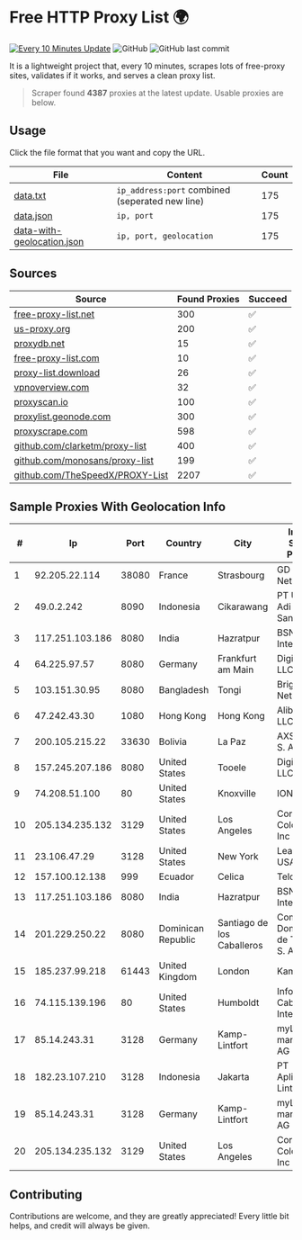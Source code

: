 
# Free HTTP Proxy List 🌍

[![Every 10 Minutes Update](https://github.com/mertguvencli/http-proxy-list/actions/workflows/main.yml/badge.svg?branch=main)](https://github.com/mertguvencli/http-proxy-list/actions/workflows/main.yml)
![GitHub](https://img.shields.io/github/license/mertguvencli/http-proxy-list)
![GitHub last commit](https://img.shields.io/github/last-commit/mertguvencli/http-proxy-list)

It is a lightweight project that, every 10 minutes, scrapes lots of free-proxy sites, validates if it works, and serves a clean proxy list.


> Scraper found **4387** proxies at the latest update. Usable proxies are below.

## Usage

Click the file format that you want and copy the URL.


|File|Content|Count|
|----|-------|-----|
|[data.txt](https://raw.githubusercontent.com/mertguvencli/http-proxy-list/main/proxy-list/data.txt)|`ip_address:port` combined (seperated new line)|175|
|[data.json](https://raw.githubusercontent.com/mertguvencli/http-proxy-list/main/proxy-list/data.json)|`ip, port`|175|
|[data-with-geolocation.json](https://raw.githubusercontent.com/mertguvencli/http-proxy-list/main/proxy-list/data-with-geolocation.json)|`ip, port, geolocation`|175|

## Sources

|Source|Found Proxies|Succeed|
|------|-------------|-------|
|[free-proxy-list.net](https://free-proxy-list.net)|300|✅|
|[us-proxy.org](https://www.us-proxy.org)|200|✅|
|[proxydb.net](http://proxydb.net)|15|✅|
|[free-proxy-list.com](https://free-proxy-list.com/?page=&port=&type%5B%5D=http&type%5B%5D=https&up_time=0&search=Search)|10|✅|
|[proxy-list.download](https://www.proxy-list.download/HTTP)|26|✅|
|[vpnoverview.com](https://vpnoverview.com/privacy/anonymous-browsing/free-proxy-servers)|32|✅|
|[proxyscan.io](https://www.proxyscan.io)|100|✅|
|[proxylist.geonode.com](https://proxylist.geonode.com/api/proxy-list?limit=300&page=1&sort_by=lastChecked&sort_type=desc&protocols=http,https)|300|✅|
|[proxyscrape.com](https://api.proxyscrape.com/v2/?request=displayproxies&protocol=http&timeout=10000&country=all&ssl=all&anonymity=all)|598|✅|
|[github.com/clarketm/proxy-list](https://raw.githubusercontent.com/clarketm/proxy-list/master/proxy-list-raw.txt)|400|✅|
|[github.com/monosans/proxy-list](https://raw.githubusercontent.com/monosans/proxy-list/main/proxies/http.txt)|199|✅|
|[github.com/TheSpeedX/PROXY-List](https://raw.githubusercontent.com/TheSpeedX/PROXY-List/master/http.txt)|2207|✅|


## Sample Proxies With Geolocation Info

|#|Ip|Port|Country|City|Internet Service Provider|
|-|--|----|-------|----|-------------------------|
|1|92.205.22.114|38080|France|Strasbourg|GD MASS Network|
|2|49.0.2.242|8090|Indonesia|Cikarawang|PT Usaha Adi Sanggoro|
|3|117.251.103.186|8080|India|Hazratpur|BSNL Internet|
|4|64.225.97.57|8080|Germany|Frankfurt am Main|DigitalOcean, LLC|
|5|103.151.30.95|8080|Bangladesh|Tongi|Bright Star Network|
|6|47.242.43.30|1080|Hong Kong|Hong Kong|Alibaba.com LLC|
|7|200.105.215.22|33630|Bolivia|La Paz|AXS Bolivia S. A.|
|8|157.245.207.186|8080|United States|Tooele|DigitalOcean, LLC|
|9|74.208.51.100|80|United States|Knoxville|IONOS SE|
|10|205.134.235.132|3129|United States|Los Angeles|Corporate Colocation Inc|
|11|23.106.47.29|3128|United States|New York|Leaseweb USA, Inc.|
|12|157.100.12.138|999|Ecuador|Celica|Telconet S.A|
|13|117.251.103.186|8080|India|Hazratpur|BSNL Internet|
|14|201.229.250.22|8080|Dominican Republic|Santiago de los Caballeros|Compañía Dominicana de Teléfonos S. A.|
|15|185.237.99.218|61443|United Kingdom|London|Kamatera Inc|
|16|74.115.139.196|80|United States|Humboldt|Infostructure Cable and Internet|
|17|85.14.243.31|3128|Germany|Kamp-Lintfort|myLoc managed IT AG|
|18|182.23.107.210|3128|Indonesia|Jakarta|PT Aplikanusa Lintasarta|
|19|85.14.243.31|3128|Germany|Kamp-Lintfort|myLoc managed IT AG|
|20|205.134.235.132|3129|United States|Los Angeles|Corporate Colocation Inc|



## Contributing

Contributions are welcome, and they are greatly appreciated! Every
little bit helps, and credit will always be given.


